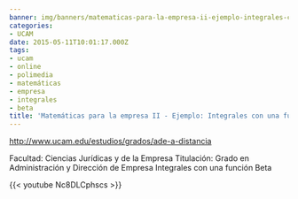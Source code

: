 ```yaml
---
banner: img/banners/matematicas-para-la-empresa-ii-ejemplo-integrales-con-una-funcion-beta-alfonso-rosa.jpg
categories:
- UCAM
date: 2015-05-11T10:01:17.000Z
tags:
- ucam
- online
- polimedia
- matemáticas
- empresa
- integrales
- beta
title: 'Matemáticas para la empresa II - Ejemplo: Integrales con una función Beta - Alfonso Rosa'
---
```


http://www.ucam.edu/estudios/grados/ade-a-distancia

Facultad: Ciencias Jurídicas y de la Empresa
Titulación: Grado en Administración y Dirección de Empresa
Integrales con una función Beta

{{< youtube Nc8DLCphscs >}}

